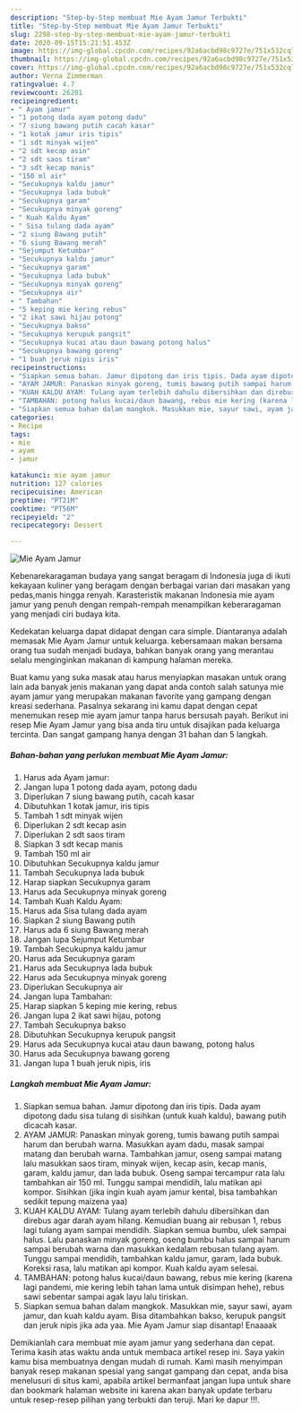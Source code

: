 ```yaml
---
description: "Step-by-Step membuat Mie Ayam Jamur Terbukti"
title: "Step-by-Step membuat Mie Ayam Jamur Terbukti"
slug: 2298-step-by-step-membuat-mie-ayam-jamur-terbukti
date: 2020-09-15T15:21:51.453Z
image: https://img-global.cpcdn.com/recipes/92a6acbd98c9727e/751x532cq70/mie-ayam-jamur-foto-resep-utama.jpg
thumbnail: https://img-global.cpcdn.com/recipes/92a6acbd98c9727e/751x532cq70/mie-ayam-jamur-foto-resep-utama.jpg
cover: https://img-global.cpcdn.com/recipes/92a6acbd98c9727e/751x532cq70/mie-ayam-jamur-foto-resep-utama.jpg
author: Verna Zimmerman
ratingvalue: 4.7
reviewcount: 26201
recipeingredient:
- " Ayam jamur"
- "1 potong dada ayam potong dadu"
- "7 siung bawang putih cacah kasar"
- "1 kotak jamur iris tipis"
- "1 sdt minyak wijen"
- "2 sdt kecap asin"
- "2 sdt saos tiram"
- "3 sdt kecap manis"
- "150 ml air"
- "Secukupnya kaldu jamur"
- "Secukupnya lada bubuk"
- "Secukupnya garam"
- "Secukupnya minyak goreng"
- " Kuah Kaldu Ayam"
- " Sisa tulang dada ayam"
- "2 siung Bawang putih"
- "6 siung Bawang merah"
- "Sejumput Ketumbar"
- "Secukupnya kaldu jamur"
- "Secukupnya garam"
- "Secukupnya lada bubuk"
- "Secukupnya minyak goreng"
- "Secukupnya air"
- " Tambahan"
- "5 keping mie kering rebus"
- "2 ikat sawi hijau potong"
- "Secukupnya bakso"
- "Secukupnya kerupuk pangsit"
- "Secukupnya kucai atau daun bawang potong halus"
- "Secukupnya bawang goreng"
- "1 buah jeruk nipis iris"
recipeinstructions:
- "Siapkan semua bahan. Jamur dipotong dan iris tipis. Dada ayam dipotong dadu sisa tulang di sisihkan (untuk kuah kaldu), bawang putih dicacah kasar."
- "AYAM JAMUR: Panaskan minyak goreng, tumis bawang putih sampai harum dan berubah warna. Masukkan ayam dadu, masak sampai matang dan berubah warna. Tambahkan jamur, oseng sampai matang lalu masukkan saos tiram, minyak wijen, kecap asin, kecap manis, garam, kaldu jamur, dan lada bubuk. Oseng sampai tercampur rata lalu tambahkan air 150 ml. Tunggu sampai mendidih, lalu matikan api kompor. Sisihkan (jika ingin kuah ayam jamur kental, bisa tambahkan sedikit tepung maizena yaa)"
- "KUAH KALDU AYAM: Tulang ayam terlebih dahulu dibersihkan dan direbus agar darah ayam hilang. Kemudian buang air rebusan 1, rebus lagi tulang ayam sampai mendidih. Siapkan semua bumbu, ulek sampai halus. Lalu panaskan minyak goreng, oseng bumbu halus sampai harum sampai berubah warna dan masukkan kedalam rebusan tulang ayam. Tunggu sampai mendidih, tambahkan kaldu jamur, garam, lada bubuk. Koreksi rasa, lalu matikan api kompor. Kuah kaldu ayam selesai."
- "TAMBAHAN: potong halus kucai/daun bawang, rebus mie kering (karena lagi pandemi, mie kering lebih tahan lama untuk disimpan hehe), rebus sawi sebentar sampai agak layu lalu tiriskan."
- "Siapkan semua bahan dalam mangkok. Masukkan mie, sayur sawi, ayam jamur, dan kuah kaldu ayam. Bisa ditambahkan bakso, kerupuk pangsit dan jeruk nipis jika ada yaa. Mie Ayam Jamur siap disantap! Enaaaak"
categories:
- Recipe
tags:
- mie
- ayam
- jamur

katakunci: mie ayam jamur 
nutrition: 127 calories
recipecuisine: American
preptime: "PT21M"
cooktime: "PT56M"
recipeyield: "2"
recipecategory: Dessert

---
```



![Mie Ayam Jamur](https://img-global.cpcdn.com/recipes/92a6acbd98c9727e/751x532cq70/mie-ayam-jamur-foto-resep-utama.jpg)

Kebenarekaragaman budaya yang sangat beragam di Indonesia juga di ikuti kekayaan kuliner yang beragam dengan berbagai varian dari masakan yang pedas,manis hingga renyah. Karasteristik makanan Indonesia mie ayam jamur yang penuh dengan rempah-rempah menampilkan keberaragaman yang menjadi ciri budaya kita.




Kedekatan keluarga dapat didapat dengan cara simple. Diantaranya adalah memasak Mie Ayam Jamur untuk keluarga. kebersamaan makan bersama orang tua sudah menjadi budaya, bahkan banyak orang yang merantau selalu menginginkan makanan di kampung halaman mereka.

Buat kamu yang suka masak atau harus menyiapkan masakan untuk orang lain ada banyak jenis makanan yang dapat anda contoh salah satunya mie ayam jamur yang merupakan makanan favorite yang gampang dengan kreasi sederhana. Pasalnya sekarang ini kamu dapat dengan cepat menemukan resep mie ayam jamur tanpa harus bersusah payah.
Berikut ini resep Mie Ayam Jamur yang bisa anda tiru untuk disajikan pada keluarga tercinta. Dan sangat gampang hanya dengan 31 bahan dan 5 langkah.


<!--inarticleads1-->

##### Bahan-bahan yang perlukan membuat Mie Ayam Jamur:

1. Harus ada  Ayam jamur:
1. Jangan lupa 1 potong dada ayam, potong dadu
1. Diperlukan 7 siung bawang putih, cacah kasar
1. Dibutuhkan 1 kotak jamur, iris tipis
1. Tambah 1 sdt minyak wijen
1. Diperlukan 2 sdt kecap asin
1. Diperlukan 2 sdt saos tiram
1. Siapkan 3 sdt kecap manis
1. Tambah 150 ml air
1. Dibutuhkan Secukupnya kaldu jamur
1. Tambah Secukupnya lada bubuk
1. Harap siapkan Secukupnya garam
1. Harus ada Secukupnya minyak goreng
1. Tambah  Kuah Kaldu Ayam:
1. Harus ada  Sisa tulang dada ayam
1. Siapkan 2 siung Bawang putih
1. Harus ada 6 siung Bawang merah
1. Jangan lupa Sejumput Ketumbar
1. Tambah Secukupnya kaldu jamur
1. Harus ada Secukupnya garam
1. Harus ada Secukupnya lada bubuk
1. Harus ada Secukupnya minyak goreng
1. Diperlukan Secukupnya air
1. Jangan lupa  Tambahan:
1. Harap siapkan 5 keping mie kering, rebus
1. Jangan lupa 2 ikat sawi hijau, potong
1. Tambah Secukupnya bakso
1. Dibutuhkan Secukupnya kerupuk pangsit
1. Harus ada Secukupnya kucai atau daun bawang, potong halus
1. Harus ada Secukupnya bawang goreng
1. Jangan lupa 1 buah jeruk nipis, iris




<!--inarticleads2-->

##### Langkah membuat  Mie Ayam Jamur:

1. Siapkan semua bahan. Jamur dipotong dan iris tipis. Dada ayam dipotong dadu sisa tulang di sisihkan (untuk kuah kaldu), bawang putih dicacah kasar.
1. AYAM JAMUR: Panaskan minyak goreng, tumis bawang putih sampai harum dan berubah warna. Masukkan ayam dadu, masak sampai matang dan berubah warna. Tambahkan jamur, oseng sampai matang lalu masukkan saos tiram, minyak wijen, kecap asin, kecap manis, garam, kaldu jamur, dan lada bubuk. Oseng sampai tercampur rata lalu tambahkan air 150 ml. Tunggu sampai mendidih, lalu matikan api kompor. Sisihkan (jika ingin kuah ayam jamur kental, bisa tambahkan sedikit tepung maizena yaa)
1. KUAH KALDU AYAM: Tulang ayam terlebih dahulu dibersihkan dan direbus agar darah ayam hilang. Kemudian buang air rebusan 1, rebus lagi tulang ayam sampai mendidih. Siapkan semua bumbu, ulek sampai halus. Lalu panaskan minyak goreng, oseng bumbu halus sampai harum sampai berubah warna dan masukkan kedalam rebusan tulang ayam. Tunggu sampai mendidih, tambahkan kaldu jamur, garam, lada bubuk. Koreksi rasa, lalu matikan api kompor. Kuah kaldu ayam selesai.
1. TAMBAHAN: potong halus kucai/daun bawang, rebus mie kering (karena lagi pandemi, mie kering lebih tahan lama untuk disimpan hehe), rebus sawi sebentar sampai agak layu lalu tiriskan.
1. Siapkan semua bahan dalam mangkok. Masukkan mie, sayur sawi, ayam jamur, dan kuah kaldu ayam. Bisa ditambahkan bakso, kerupuk pangsit dan jeruk nipis jika ada yaa. Mie Ayam Jamur siap disantap! Enaaaak




Demikianlah cara membuat mie ayam jamur yang sederhana dan cepat. Terima kasih atas waktu anda untuk membaca artikel resep ini. Saya yakin kamu bisa membuatnya dengan mudah di rumah. Kami masih menyimpan banyak resep makanan spesial yang sangat gampang dan cepat, anda bisa menelusuri di situs kami, apabila artikel bermanfaat jangan lupa untuk share dan bookmark halaman website ini karena akan banyak update terbaru untuk resep-resep pilihan yang terbukti dan teruji. Mari ke dapur !!!. 
